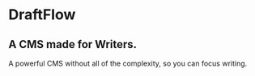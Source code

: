 # DraftFlow 

## A CMS made for Writers.

A powerful CMS without all of the complexity, so you can focus writing.

